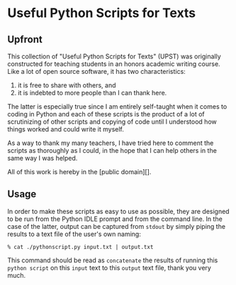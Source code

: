 # Useful Python Scripts for Texts #


## Upfront ##


This collection of "Useful Python Scripts for Texts" (UPST) was originally constructed for teaching students in an honors academic writing course. Like a lot of open source software, it has two characteristics:

1. it is free to share with others, and
2. it is indebted to more people than I can thank here.

The latter is especially true since I am entirely self-taught when it comes to coding in Python and each of these scripts is the product of a lot of scrutinizing of other scripts and copying of code until I understood how things worked and could write it myself. 

As a way to thank my many teachers, I have tried here to comment the scripts as thoroughly as I could, in the hope that I can help others in the same way I was helped.

All of this work is hereby in the [public domain][].


## Usage ##

In order to make these scripts as easy to use as possible, they are designed to be run from the Python IDLE prompt and from the command line. In the case of the latter, output can be captured from `stdout` by simply piping the results to a text file of the user's own naming:

    % cat ./pythonscript.py input.txt | output.txt

This command should be read as `concatenate` the results of running this `python script` on this `input` text to this `output` text file, thank you very much.

[pubilc domain]: http://creativecommons.org/publicdomain/